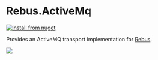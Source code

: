 # Rebus.ActiveMq

[![install from nuget](https://img.shields.io/nuget/v/Rebus.ActiveMq.svg?style=flat-square)](https://www.nuget.org/packages/Rebus.ActiveMq)

Provides an ActiveMQ transport implementation for [Rebus](https://github.com/rebus-org/Rebus).

![](https://raw.githubusercontent.com/rebus-org/Rebus/master/artwork/little_rebusbus2_copy-200x200.png)


